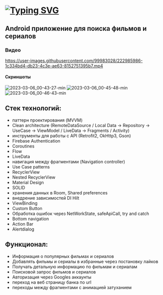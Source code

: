 # [![Typing SVG](https://readme-typing-svg.herokuapp.com?color=%2336BCF7&lines=Movie+App)](https://git.io/typing-svg)
## **Android приложение для поиска фильмов и сериалов**
### Видео
https://user-images.githubusercontent.com/99983028/222985986-1c334bd4-db23-4c3e-ae63-8152751395b7.mp4
#### Скриншоты
![2023-03-06_00-43-27-min](https://user-images.githubusercontent.com/99983028/222986394-081b5382-239a-4af2-833d-324cd332654a.png)
![2023-03-06_00-45-48-min](https://user-images.githubusercontent.com/99983028/222986396-b4f0cffc-6c53-4ac1-8e4b-0e213473c5f7.png)
![2023-03-06_00-46-43-min](https://user-images.githubusercontent.com/99983028/222986392-ab91c674-f74c-4349-b3a2-1b4fd97d1d9f.png)

**Стек технологий:**
---------------------------------------
+ паттерн проектирования (MVVM) 
+ Clean architecture (RemoteDataSource / Local Data -> Repository -> UseCase -> ViewModel / LiveData -> Fragments / Activity)
+ инструменты для работы с API (Retrofit2, OkHttp3, Gson)
+ Firebase Authentication
+ Coroutines
+ Flow
+ LiveData
+ навигация между фрагментами (Navigation controller) 
+ Use Case patterns
+ RecyclerView 
+ Nested RecyclerView 
+ Material Design
+ SOLID
+ хранения данных в Room, Shared preferences 
+ внедрение зависимостей DI Hilt
+ ViewBinding
+ Custom Button
+ Обработка ошибок через NetWorkState, safeApiCall, try and catch
+ Bottom navigation
+ Action Bar
+ Alertdialog 

**Функционал:**
---------------------------------------
+ Информация о популярных фильмах и сериалов
+ Добавлять фильмы и сериалы в избранные через постановку лайков
+ Получать детальную информацию по фильмам и сериалам
+ Поисковой запрос фильмов и сериалов
+ Авторизация через Googles аккаунты
+ переход на веб страницу банка по url 
+ переходы между фрагментами с анимацией затуханием
